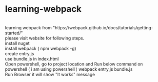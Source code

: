 # learning-webpack
 
<br>
learning webpack from "https://webpack.github.io/docs/tutorials/getting-started/"
<br>
please visit website for following steps.

<br>
install nuget
<br>
install webpack ( npm webpack -g) 
<br>
create entry.js
<br>
use bundle.js in index.html
<br>
Open powershell, go to project location and Run below command on powershell ( i am using powershell ) webpack entry.js bundle.js
<br>
Run Browser it will show "It works" message





